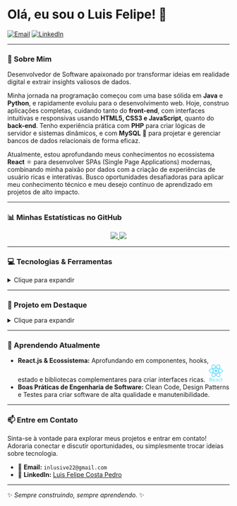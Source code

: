 # Olá, eu sou o Luis Felipe! 👋

<p align="left">
  <a href="mailto:inlusive22@gmail.com"><img src="https://img.shields.io/badge/-Email-D14836?style=flat-square&logo=Gmail&logoColor=white" alt="Email"></a>
  <a href="https://www.linkedin.com/in/luis-felipe-costa-pedro" target="_blank"><img src="https://img.shields.io/badge/-LinkedIn-blue?style=flat-square&logo=Linkedin&logoColor=white" alt="LinkedIn"></a>
</p>

---

### 🚀 Sobre Mim

Desenvolvedor de Software apaixonado por transformar ideias em realidade digital e extrair insights valiosos de dados.

Minha jornada na programação começou com uma base sólida em **Java** e **Python**, e rapidamente evoluiu para o desenvolvimento web. Hoje, construo aplicações completas, cuidando tanto do **front-end**, com interfaces intuitivas e responsivas usando **HTML5, CSS3 e JavaScript**, quanto do **back-end**. Tenho experiência prática com **PHP** para criar lógicas de servidor e sistemas dinâmicos, e com **MySQL** 🐬 para projetar e gerenciar bancos de dados relacionais de forma eficaz.

Atualmente, estou aprofundando meus conhecimentos no ecossistema **React** ⚛️ para desenvolver SPAs (Single Page Applications) modernas, combinando minha paixão por dados com a criação de experiências de usuário ricas e interativas. Busco oportunidades desafiadoras para aplicar meu conhecimento técnico e meu desejo contínuo de aprendizado em projetos de alto impacto.

---

### 📊 Minhas Estatísticas no GitHub

<p align="center">
  <a href="https://github.com/LuineDEV">
    <img height="180em" src="https://github-readme-stats.vercel.app/api?username=LuineDEV&show_icons=true&theme=tokyonight&include_all_commits=true&count_private=true"/>
    <img height="180em" src="https://github-readme-stats.vercel.app/api/top-langs/?username=LuineDEV&layout=compact&langs_count=7&theme=tokyonight"/>
  </a>
</p>

---

### 💻 Tecnologias & Ferramentas

<details>
  <summary>Clique para expandir</summary>
  
  <p align="left">
    <a href="https://www.php.net" target="_blank" rel="noreferrer">
      <img src="https://raw.githubusercontent.com/devicons/devicon/master/icons/php/php-original.svg" alt="PHP" width="45" height="45"/>
    </a>
    <a href="https://www.mysql.com/" target="_blank" rel="noreferrer">
      <img src="https://raw.githubusercontent.com/devicons/devicon/master/icons/mysql/mysql-original-wordmark.svg" alt="MySQL" width="45" height="45"/>
    </a>
    <a href="https://www.java.com" target="_blank" rel="noreferrer">
      <img src="https://raw.githubusercontent.com/devicons/devicon/master/icons/java/java-original-wordmark.svg" alt="Java" width="45" height="45"/>
    </a>
    <a href="https://www.python.org" target="_blank" rel="noreferrer">
      <img src="https://raw.githubusercontent.com/devicons/devicon/master/icons/python/python-original-wordmark.svg" alt="Python" width="45" height="45"/>
    </a>
    <a href="https://developer.mozilla.org/en-US/docs/Web/JavaScript" target="_blank" rel="noreferrer">
      <img src="https://raw.githubusercontent.com/devicons/devicon/master/icons/javascript/javascript-original.svg" alt="JavaScript" width="45" height="45"/>
    </a>
    <a href="https://developer.mozilla.org/en-US/docs/Web/HTML" target="_blank" rel="noreferrer">
      <img src="https://raw.githubusercontent.com/devicons/devicon/master/icons/html5/html5-original-wordmark.svg" alt="HTML5" width="45" height="45"/>
    </a>
    <a href="https://developer.mozilla.org/en-US/docs/Web/CSS" target="_blank" rel="noreferrer">
      <img src="https://raw.githubusercontent.com/devicons/devicon/master/icons/css3/css3-original-wordmark.svg" alt="CSS3" width="45" height="45"/>
    </a>
    <a href="https://git-scm.com/" target="_blank" rel="noreferrer">
      <img src="https://raw.githubusercontent.com/devicons/devicon/master/icons/git/git-original-wordmark.svg" alt="Git" width="45" height="45"/>
    </a>
  </p>
</details>

---

### 🌟 Projeto em Destaque

<details>
  <summary>Clique para expandir</summary>

  #### ⚖️ Site de Advocacia - Aplicação Web Completa
  - **Descrição:** Site institucional dinâmico com um sistema de autenticação de ponta a ponta.
  - **Funcionalidades:** Cadastro e login de usuários, área de cliente restrita, formulário de contato funcional, animações com JS, e design totalmente responsivo.
  - **Tecnologias:** PHP, MySQL, JavaScript, CSS3, HTML5.
  - **[Ver Repositório](https://github.com/LuineDEV/site-advocacia.php)**
</details>

---

### 🌱 Aprendendo Atualmente

* **React.js & Ecossistema:** Aprofundando em componentes, hooks, estado e bibliotecas complementares para criar interfaces ricas.
    <img src="https://raw.githubusercontent.com/devicons/devicon/master/icons/react/react-original-wordmark.svg" alt="React" width="40" height="40"/>
* **Boas Práticas de Engenharia de Software:** Clean Code, Design Patterns e Testes para criar software de alta qualidade e manutenibilidade.

---

### 📫 Entre em Contato

Sinta-se à vontade para explorar meus projetos e entrar em contato! Adoraria conectar e discutir oportunidades, ou simplesmente trocar ideias sobre tecnologia.

* 📧 **Email:** `inlusive22@gmail.com`
* 🔗 **LinkedIn:** [Luis Felipe Costa Pedro](https://www.linkedin.com/in/luis-felipe-costa-pedro)
---

✨ *Sempre construindo, sempre aprendendo.* ✨
